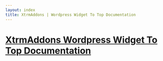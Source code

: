 ```yaml
---
layout: index
title: XtrmAddons | Wordpress Widget To Top Documentation
---
```


# [XtrmAddons Wordpress Widget To Top Documentation](http://github.wp-widget-to-top.xtrmaddons.com/)
